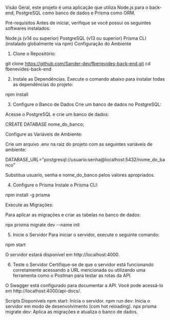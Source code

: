 Visão Geral, este projeto é uma aplicação que utiliza Node.js para o back-end, PostgreSQL como banco de dados e Prisma como ORM.

Pré-requisitos
Antes de iniciar, verifique se você possui os seguintes softwares instalados:

Node.js (v14 ou superior)
PostgreSQL (v13 ou superior)
Prisma CLI (instalado globalmente via npm)
Configuração do Ambiente
1. Clone o Repositório: 

git clone https://github.com/Sander-dev/fbenevides-back-end.git
   cd fbenevides-back-end

2. Instale as Dependências.
Execute o comando abaixo para instalar todas as dependências do projeto:
   
npm install

3. Configure o Banco de Dados
Crie um banco de dados no PostgreSQL:

Acesse o PostgreSQL e crie um banco de dados:

CREATE DATABASE nome_do_banco;

Configure as Variáveis de Ambiente:

Crie um arquivo .env na raiz do projeto com as seguintes variáveis de ambiente:

DATABASE_URL="postgresql://usuario:senha@localhost:5432/nome_do_banco"

Substitua usuario, senha e nome_do_banco pelos valores apropriados.

4. Configure o Prisma
Instale o Prisma CLI:

npm install -g prisma

Execute as Migrações:

Para aplicar as migrações e criar as tabelas no banco de dados:

npx prisma migrate dev --name init

5. Inicie o Servidor
Para iniciar o servidor, execute o seguinte comando:

npm start

O servidor estará disponível em http://localhost:4000.

6. Teste o Servidor
Certifique-se de que o servidor está funcionando corretamente acessando a URL mencionada ou utilizando uma ferramenta como o Postman para testar as rotas da API.

O Swagger está configurado para documentar a API. Você pode acessá-lo em http://localhost:4000/api-docs/.


Scripts Disponíveis
npm start: Inicia o servidor.
npm run dev: Inicia o servidor em modo de desenvolvimento (com hot reloading).
npx prisma migrate dev: Aplica as migrações e atualiza o banco de dados.
